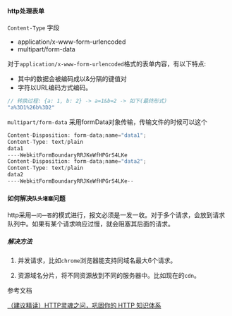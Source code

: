 
#### http处理表单

`Content-Type` 字段

- application/x-www-form-urlencoded
- multipart/form-data

对于`application/x-www-form-urlencoded`格式的表单内容，有以下特点:

- 其中的数据会被编码成以&分隔的键值对
- 字符以URL编码方式编码。

```js
// 转换过程: {a: 1, b: 2} -> a=1&b=2 -> 如下(最终形式)
"a%3D1%26b%3D2"
```

`multipart/form-data` 采用formData对象传输，传输文件的时候可以这个

```js
Content-Disposition: form-data;name="data1";
Content-Type: text/plain
data1
----WebkitFormBoundaryRRJKeWfHPGrS4LKe
Content-Disposition: form-data;name="data2";
Content-Type: text/plain
data2
----WebkitFormBoundaryRRJKeWfHPGrS4LKe--
```

#### 如何解决`队头堵塞`问题

http采用`一问一答`的模式进行，报文必须是一发一收。对于多个请求，会放到请求队列中。如果有某个请求响应过慢，就会阻塞其后面的请求。

##### 解决方法

1. 并发请求，比如`chrome`浏览器能支持同域名最大6个请求。

2. 资源域名分片，将不同资源放到不同的服务器中。比如现在的`cdn`。




参考文档

[（建议精读）HTTP灵魂之问，巩固你的 HTTP 知识体系](https://juejin.im/post/5e76bd516fb9a07cce750746)